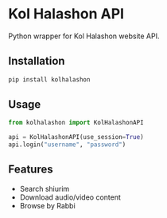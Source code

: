 # Kol Halashon API

Python wrapper for Kol Halashon website API.

## Installation
```bash
pip install kolhalashon
```

## Usage
```python
from kolhalashon import KolHalashonAPI

api = KolHalashonAPI(use_session=True)
api.login("username", "password")
```

## Features
- Search shiurim
- Download audio/video content
- Browse by Rabbi